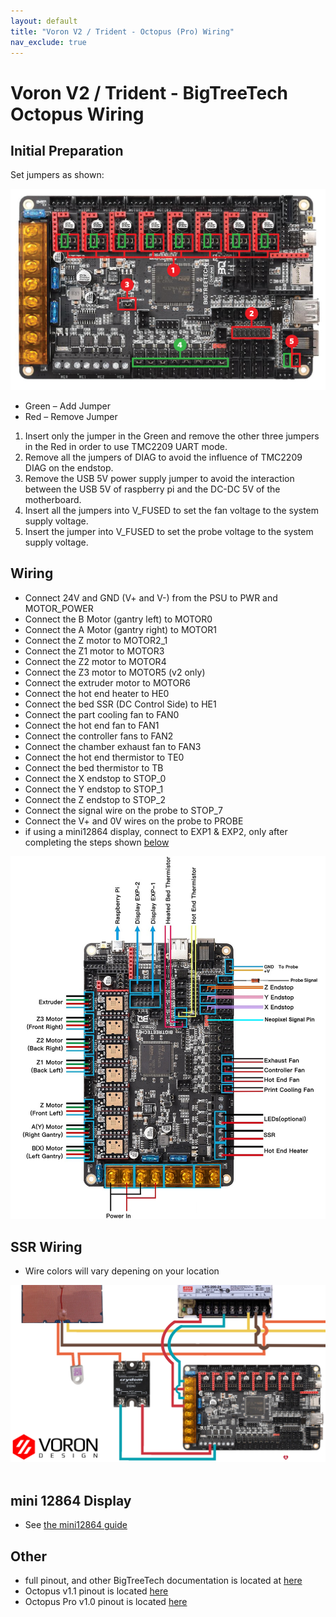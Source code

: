 ```yaml
---
layout: default
title: "Voron V2 / Trident - Octopus (Pro) Wiring"
nav_exclude: true
---
```


# Voron V2 / Trident - BigTreeTech Octopus Wiring

## Initial Preparation 

Set jumpers as shown:

![](./images/v2-octopus-initial-preparation.png)

* Green – Add Jumper
* Red – Remove Jumper 
1. Insert only the jumper in the Green and remove the other three jumpers in the Red in order to use TMC2209 UART mode.
2. Remove all the jumpers of DIAG to avoid the influence of TMC2209 DIAG on the endstop.
3. Remove the USB 5V power supply jumper to avoid the interaction between the USB 5V of raspberry pi and the DC-DC 5V of the motherboard.
4. Insert all the jumpers into V_FUSED to set the fan voltage to the system supply voltage.
5. Insert the jumper into V_FUSED to set the probe voltage to the system supply voltage.

## Wiring

* Connect 24V and GND (V+ and V-) from the PSU to PWR and MOTOR_POWER 
* Connect the B Motor (gantry left) to MOTOR0
* Connect the A Motor (gantry right) to MOTOR1
* Connect the Z motor to MOTOR2_1 
* Connect the Z1 motor to MOTOR3
* Connect the Z2 motor to MOTOR4
* Connect the Z3 motor to MOTOR5 (v2 only)
* Connect the extruder motor to MOTOR6
* Connect the hot end heater to HE0
* Connect the bed SSR (DC Control Side) to HE1
* Connect the part cooling fan to FAN0
* Connect the hot end fan to FAN1
* Connect the controller fans to FAN2
* Connect the chamber exhaust fan to  FAN3
* Connect the hot end thermistor to TE0
* Connect the bed thermistor to TB
* Connect the X endstop to STOP_0
* Connect the Y endstop to STOP_1
* Connect the Z endstop to STOP_2
* Connect the signal wire on the probe to STOP_7
* Connect the V+ and 0V wires on the probe to PROBE
* if using a mini12864 display, connect to EXP1 & EXP2, only after completing the steps shown [below](#mini-12864-Display)

![](./images/v2_octopus_wiring.png)

## SSR Wiring

* Wire colors will vary depening on your location


![](./images/btt-octopus-ssr-wiring.png)
<br>
<br>
## mini 12864 Display
* See [the mini12864 guide](./mini12864_klipper_guide.md)

## Other
* full pinout, and other BigTreeTech documentation is located at [here](https://github.com/bigtreetech/BIGTREETECH-OCTOPUS-V1.0) 
* Octopus v1.1 pinout is located [here](https://github.com/bigtreetech/BIGTREETECH-OCTOPUS-V1.0/blob/master/Hardware/BIGTREETECH%20Octopus%20-%20PIN.pdf)
* Octopus Pro v1.0 pinout is located [here](https://github.com/bigtreetech/BIGTREETECH-OCTOPUS-Pro/blob/master/Hardware/BIGTREETECH%20Octopus%20Pro%20-%20PIN.pdf)
